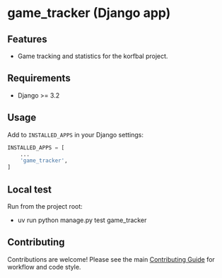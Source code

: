 <!-- Badges: Uncomment and update as needed -->
<!--
![Build Status](https://img.shields.io/github/workflow/status/butros10games/MonoRepo/CI)
![Coverage](https://img.shields.io/codecov/c/github/butros10games/MonoRepo)
![License](https://img.shields.io/github/license/butros10games/MonoRepo)
-->

# game_tracker (Django app)

## Features

- Game tracking and statistics for the korfbal project.

## Requirements

- Django >= 3.2

## Usage

Add to `INSTALLED_APPS` in your Django settings:

```python
INSTALLED_APPS = [
    ...
    'game_tracker',
]
```

## Local test

Run from the project root:

- uv run python manage.py test game_tracker

## Contributing

Contributions are welcome! Please see the main [Contributing Guide](../../../../../../docs/contributing.md) for workflow and code style.

<!-- Optionally add a screenshot or architecture diagram here -->
